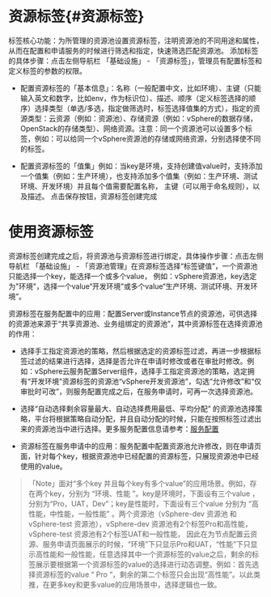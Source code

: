 
# 资源标签{#资源标签}
标签核心功能：为所管理的资源池设置资源标签，注明资源池的不同用途和属性，从而在配置和申请服务的时候进行筛选和指定，快速筛选匹配资源池。
添加标签的具体步骤：点击左侧导航栏 「基础设施」 - 「资源标签」，管理员有配置标签和定义标签的参数的权限。
+ 配置资源标签的「基本信息」：名称（一般配置中文，比如环境）、主键（只能输入英文和数字，比如env，作为标识位）、描述、顺序（定义标签选择的顺序）选择类型（单选/多选，指定做筛选时，标签选择值集的方式），指定的资源类型：云资源（例如：资源池）、存储资源（例如：vSphere的数据存储，OpenStack的存储类型）、网络资源。注意：同一个资源池可以设置多个标签，例如：可以给同一个vSphere资源池的存储或网络资源，分别选择使不同的标签。


+ 配置资源标签的「值集」例如：当key是环境，支持创建值value时，支持添加一个值集（例如：生产环境），也支持添加多个值集（例如：生产环境、测试环境、开发环境）并且每个值需要配置名称， 主键（可以用于命名规则），以及描述。 
点击保存按钮，资源标签创建完成

# 使用资源标签

资源标签创建完成之后，将资源池与资源标签进行绑定，具体操作步骤：点击左侧导航栏 「基础设施」 - 「资源池管理」在资源标签选择“标签键值”，一个资源池只能选择一个key，能选择一个或多个value， 例如：vSphere资源池，key选定为"环境"，选择一个value“开发环境”或多个value“生产环境、测试环境、开发环境”。

资源标签在服务配置中的应用：配置Server或Instance节点的资源池，可供选择的资源池来源于“共享资源池、业务组绑定的资源池”，其中资源标签在选择资源池的作用：
+ 选择手工指定资源池的策略，然后根据选定的资源标签过滤，再进一步根据标签过滤的结果进行选择，选择是否允许在申请时修改或者在审批时修改。例如：vSphere云服务配置Server组件，选择手工指定资源池的策略，选定拥有“开发环境”资源标签的资源池“vSphere开发资源池”，勾选“允许修改”和“仅审批时可改”，则服务配置完成之后，在服务申请时，可再一次选择资源池。

+ 选择“自动选择剩余容量最大、自动选择费用最低、平均分配” 的资源池选择策略，平台将根据策略自动分配，并且自动分配的时候，只能在按照标签过滤出来的资源池当中进行选择。更多服务配置信息请参考：[服务配置](https://cloudchef.github.io/doc/AdminDoc/05服务建模/服务配置.html) 

+ 资源标签在服务申请中的应用：服务配置中配置资源池允许修改，则在申请页面，针对每个key，根据资源池中已经配置的资源标签，只展现资源池中已经使用的value。

>「Note」面对“多个key 并且每个key有多个value”的应用场景。例如，存在两个key，分别为 “环境、性能 ”。key是环境时，下面设有三个value ，分别为“Pro，UAT，Dev”；key是性能时，下面设有三个value 分别为 “高性能，中性能，一般性能” 。两个资源池（vSphere-dev 资源池 和 vSphere-test 资源池），vSphere-dev 资源池有2个标签Pro和高性能，vSphere-test 资源池有2个标签UAT和一般性能， 因此在为节点配置云资源、服务申请页面展示的时候，“环境”下只显示Pro和UAT，“性能”下只显示高性能和一般性能，任意选择其中一个资源标签的value之后，剩余的标签展示要根据第一个资源标签的value的选择进行动态调整。例如：首先选择资源标签的value “ Pro ”，剩余的第二个标签只会出现“高性能”。以此类推，在更多key和更多value的应用场景中，选择逻辑也一致。
